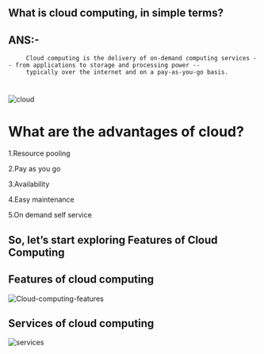 
## What is cloud computing, in simple terms?

## ANS:-
         Cloud computing is the delivery of on-demand computing services -- from applications to storage and processing power --
         typically over the internet and on a pay-as-you-go basis.
#

![cloud](https://user-images.githubusercontent.com/63596198/80911910-fc6e1c80-8d56-11ea-8fef-1253e0d4193d.jpg)

# What are the advantages of cloud?

1.Resource pooling

2.Pay as you go

3.Availability

4.Easy maintenance

5.On demand self service 

## So, let’s start exploring Features of Cloud Computing

## Features of cloud computing

![Cloud-computing-features](https://user-images.githubusercontent.com/63596198/80912258-5a9bff00-8d59-11ea-9250-ce9c4aa5e914.jpg)

## Services of cloud computing

![services](https://user-images.githubusercontent.com/63596198/80912490-e9f5e200-8d5a-11ea-8930-d94d4844bc3d.png)



